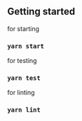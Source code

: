 ## Getting started

for starting

### `yarn start`

for testing

### `yarn test`

for linting

### `yarn lint`
